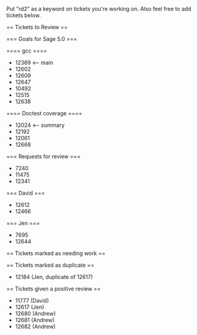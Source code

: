 Put "rd2" as a keyword on tickets you're working on.  Also feel free to add tickets below.

== Tickets to Review ==

=== Goals for Sage 5.0 ===

==== gcc ====

 * 12369 <-- main
 * 12602
 * 12609
 * 12647
 * 10492
 * 12515
 * 12638

==== Doctest coverage ====

 * 12024 <-- summary
 * 12192
 * 12061
 * 12668

=== Requests for review ===

 * 7240
 * 11475
 * 12341

=== David ===

 * 12612
 * 12466 

=== Jen ===
 
 * 7695
 * 12644

== Tickets marked as needing work ==

== Tickets marked as duplicate ==
 
 * 12184 (Jen, duplicate of 12617)

== Tickets given a positive review ==

 * 11777 (David) 
 * 12617 (Jen) 
 * 12680 (Andrew)
 * 12681 (Andrew)
 * 12682 (Andrew)
